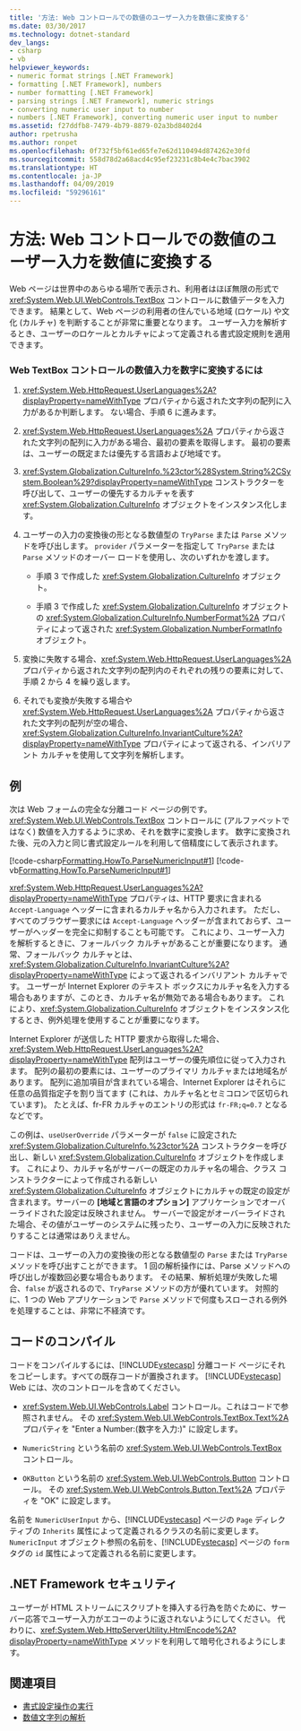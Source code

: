 ```yaml
---
title: '方法: Web コントロールでの数値のユーザー入力を数値に変換する'
ms.date: 03/30/2017
ms.technology: dotnet-standard
dev_langs:
- csharp
- vb
helpviewer_keywords:
- numeric format strings [.NET Framework]
- formatting [.NET Framework], numbers
- number formatting [.NET Framework]
- parsing strings [.NET Framework], numeric strings
- converting numeric user input to number
- numbers [.NET Framework], converting numeric user input to number
ms.assetid: f27ddfb8-7479-4b79-8879-02a3bd8402d4
author: rpetrusha
ms.author: ronpet
ms.openlocfilehash: 0f732f5bf61ed65fe7e62d110494d874262e30fd
ms.sourcegitcommit: 558d78d2a68acd4c95ef23231c8b4e4c7bac3902
ms.translationtype: HT
ms.contentlocale: ja-JP
ms.lasthandoff: 04/09/2019
ms.locfileid: "59296161"
---
```

# <a name="how-to-convert-numeric-user-input-in-web-controls-to-numbers"></a>方法: Web コントロールでの数値のユーザー入力を数値に変換する
Web ページは世界中のあらゆる場所で表示され、利用者はほぼ無限の形式で <xref:System.Web.UI.WebControls.TextBox> コントロールに数値データを入力できます。 結果として、Web ページの利用者の住んでいる地域 (ロケール) や文化 (カルチャ) を判断することが非常に重要となります。 ユーザー入力を解析するとき、ユーザーのロケールとカルチャによって定義される書式設定規則を適用できます。  
  
### <a name="to-convert-numeric-input-from-a-web-textbox-control-to-a-number"></a>Web TextBox コントロールの数値入力を数字に変換するには  
  
1. <xref:System.Web.HttpRequest.UserLanguages%2A?displayProperty=nameWithType> プロパティから返された文字列の配列に入力があるか判断します。 ない場合、手順 6 に進みます。  
  
2. <xref:System.Web.HttpRequest.UserLanguages%2A> プロパティから返された文字列の配列に入力がある場合、最初の要素を取得します。 最初の要素は、ユーザーの既定または優先する言語および地域です。  
  
3. <xref:System.Globalization.CultureInfo.%23ctor%28System.String%2CSystem.Boolean%29?displayProperty=nameWithType> コンストラクターを呼び出して、ユーザーの優先するカルチャを表す <xref:System.Globalization.CultureInfo> オブジェクトをインスタンス化します。  
  
4. ユーザーの入力の変換後の形となる数値型の `TryParse` または `Parse` メソッドを呼び出します。 `provider` パラメーターを指定して `TryParse` または `Parse` メソッドのオーバー ロードを使用し、次のいずれかを渡します。  
  
    -   手順 3 で作成した <xref:System.Globalization.CultureInfo> オブジェクト。  
  
    -   手順 3 で作成した <xref:System.Globalization.CultureInfo> オブジェクトの <xref:System.Globalization.CultureInfo.NumberFormat%2A> プロパティによって返された <xref:System.Globalization.NumberFormatInfo> オブジェクト。  
  
5. 変換に失敗する場合、<xref:System.Web.HttpRequest.UserLanguages%2A> プロパティから返された文字列の配列内のそれぞれの残りの要素に対して、手順 2 から 4 を繰り返します。  
  
6. それでも変換が失敗する場合や <xref:System.Web.HttpRequest.UserLanguages%2A> プロパティから返された文字列の配列が空の場合、<xref:System.Globalization.CultureInfo.InvariantCulture%2A?displayProperty=nameWithType> プロパティによって返される、インバリアント カルチャを使用して文字列を解析します。  
  
## <a name="example"></a>例  
 次は Web フォームの完全な分離コード ページの例です。<xref:System.Web.UI.WebControls.TextBox> コントロールに (アルファベットではなく) 数値を入力するように求め、それを数字に変換します。 数字に変換された後、元の入力と同じ書式設定ルールを利用して倍精度にして表示されます。  
  
 [!code-csharp[Formatting.HowTo.ParseNumericInput#1](../../../samples/snippets/csharp/VS_Snippets_CLR/Formatting.HowTo.ParseNumericInput/cs/NumericUserInput1.aspx.cs#1)]
 [!code-vb[Formatting.HowTo.ParseNumericInput#1](../../../samples/snippets/visualbasic/VS_Snippets_CLR/Formatting.HowTo.ParseNumericInput/vb/NumericUserInput1.aspx.vb#1)]  
  
 <xref:System.Web.HttpRequest.UserLanguages%2A?displayProperty=nameWithType> プロパティは、HTTP 要求に含まれる `Accept-Language` ヘッダーに含まれるカルチャ名から入力されます。 ただし、すべてのブラウザー要求には `Accept-Language` ヘッダーが含まれておらず、ユーザーがヘッダーを完全に抑制することも可能です。 これにより、ユーザー入力を解析するときに、フォールバック カルチャがあることが重要になります。 通常、フォールバック カルチャとは、<xref:System.Globalization.CultureInfo.InvariantCulture%2A?displayProperty=nameWithType> によって返されるインバリアント カルチャです。 ユーザーが Internet Explorer のテキスト ボックスにカルチャ名を入力する場合もありますが、このとき、カルチャ名が無効である場合もあります。 これにより、<xref:System.Globalization.CultureInfo> オブジェクトをインスタンス化するとき、例外処理を使用することが重要になります。  
  
 Internet Explorer が送信した HTTP 要求から取得した場合、<xref:System.Web.HttpRequest.UserLanguages%2A?displayProperty=nameWithType> 配列はユーザーの優先順位に従って入力されます。 配列の最初の要素には、ユーザーのプライマリ カルチャまたは地域名があります。 配列に追加項目が含まれている場合、Internet Explorer はそれらに任意の品質指定子を割り当てます (これは、カルチャ名とセミコロンで区切られています)。 たとえば、fr-FR カルチャのエントリの形式は `fr-FR;q=0.7` となるなどです。  
  
 この例は、`useUserOverride` パラメーターが `false` に設定された <xref:System.Globalization.CultureInfo.%23ctor%2A> コンストラクターを呼び出し、新しい <xref:System.Globalization.CultureInfo> オブジェクトを作成します。 これにより、カルチャ名がサーバーの既定のカルチャ名の場合、クラス コンストラクターによって作成される新しい <xref:System.Globalization.CultureInfo> オブジェクトにカルチャの既定の設定が含まれます。サーバーの **[地域と言語のオプション]** アプリケーションでオーバーライドされた設定は反映されません。 サーバーで設定がオーバーライドされた場合、その値がユーザーのシステムに残ったり、ユーザーの入力に反映されたりすることは通常はありえません。  
  
 コードは、ユーザーの入力の変換後の形となる数値型の `Parse` または `TryParse` メソッドを呼び出すことができます。 1 回の解析操作には、Parse メソッドへの呼び出しが複数回必要な場合もあります。 その結果、解析処理が失敗した場合、`false` が返されるので、`TryParse` メソッドの方が優れています。 対照的に、1 つの Web アプリケーションで `Parse` メソッドで何度もスローされる例外を処理することは、非常に不経済です。  
  
## <a name="compiling-the-code"></a>コードのコンパイル  
 コードをコンパイルするには、[!INCLUDE[vstecasp](../../../includes/vstecasp-md.md)] 分離コード ページにそれをコピーします。すべての既存コードが置換されます。 [!INCLUDE[vstecasp](../../../includes/vstecasp-md.md)] Web には、次のコントロールを含めてください。  
  
-   <xref:System.Web.UI.WebControls.Label> コントロール。これはコードで参照されません。 その <xref:System.Web.UI.WebControls.TextBox.Text%2A> プロパティを "Enter a Number:\(数字を入力:\)" に設定します。  
  
-   `NumericString` という名前の <xref:System.Web.UI.WebControls.TextBox> コントロール。  
  
-   `OKButton` という名前の <xref:System.Web.UI.WebControls.Button> コントロール。 その <xref:System.Web.UI.WebControls.Button.Text%2A> プロパティを "OK" に設定します。  
  
 名前を `NumericUserInput` から、[!INCLUDE[vstecasp](../../../includes/vstecasp-md.md)] ページの `Page` ディレクティブの `Inherits` 属性によって定義されるクラスの名前に変更します。 `NumericInput` オブジェクト参照の名前を、[!INCLUDE[vstecasp](../../../includes/vstecasp-md.md)] ページの `form` タグの `id` 属性によって定義される名前に変更します。  
  
## <a name="net-framework-security"></a>.NET Framework セキュリティ  
 ユーザーが HTML ストリームにスクリプトを挿入する行為を防ぐために、サーバー応答でユーザー入力がエコーのように返されないようにしてください。 代わりに、<xref:System.Web.HttpServerUtility.HtmlEncode%2A?displayProperty=nameWithType> メソッドを利用して暗号化されるようにします。  
  
## <a name="see-also"></a>関連項目

- [書式設定操作の実行](../../../docs/standard/base-types/performing-formatting-operations.md)
- [数値文字列の解析](../../../docs/standard/base-types/parsing-numeric.md)
